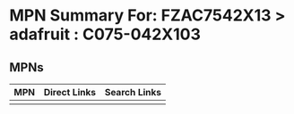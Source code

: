 



# MPN Summary For: FZAC7542X13 > adafruit : C075-042X103

## MPNs
  

|MPN|Direct Links|Search Links|
| :--- | :--- | :--- |
||||
